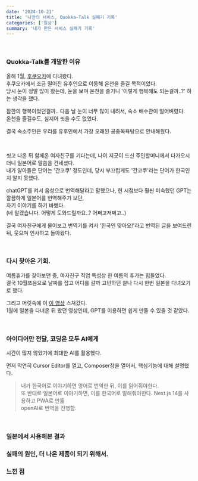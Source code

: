 ```yaml
---
date: '2024-10-21'
title: '나만의 서비스, Quokka-Talk 실패기 기록'
categories: ['일상']
summary: '내가 만든 서비스 실패기 기록'
---
```


<br/>

### Quokka-Talk를 개발한 이유

올해 1월, [후쿠오카](https://geuni620.github.io/blog/2024/1/31/daily/)에 다녀왔다.  
후쿠오카에서 조금 떨어진 유후인으로 이동해 온천을 즐길 목적이었다.  
당시 눈이 정말 많이 왔는데, 눈을 보며 온천을 즐기니 '이렇게 행복해도 되는걸까..?' 하는 생각을 했다.

잠깐의 행복이었던걸까.. 다음 날 눈이 너무 많이 내려서, 숙소 배수관이 얼어벼렸다.  
온천을 즐길수도, 심지어 씻을 수도 없었다.

결국 숙소주인은 우리를 유후인에서 가장 오래된 공중목욕탕으로 안내해줬다.

<br/>

씻고 나온 뒤 함께온 여자친구를 기다는데, 나이 지긋이 드신 주인할머니께서 다가오시더니 일본어로 말씀을 건네셨다.  
내가 알아들은 단어는 '간코쿠' 정도인데, 당시 부끄럽게도 '간코쿠'라는 단어가 한국인지 알지 못했다.

chatGPT를 켜서 음성으로 번역해달라고 말했으나, 현 시점보다 훨씬 미숙했던 GPT는 깔끔하게 일본어를 번역해주기 보단,  
자기 이야기를 하기 바빴다.  
(네 알겠습니다. 어떻게 도와드릴까요..? 어쩌고저쩌고..)

결국 여자친구에게 물어보고 번역기를 켜서 '한국인 맞아요!'라고 번역된 글을 보여드린 뒤, 웃으며 인사하고 돌아왔다.

<br/>

### 다시 찾아온 기회.

여름휴가를 찾아보던 중, 여자친구 직업 특성상 한 여름의 휴가는 힘들었다.  
결국 10월쯔음으로 날짜를 잡고 어디를 갈까 고민하던 찰나 다시 한번 일본을 다녀오기로 했다.

그리고 머릿속에 이 [이 영상](https://youtu.be/7YGM5jx0C3o?si=cz8sAmZrnknPPc-k) 스쳐갔다.  
1월에 일본을 다녀온 뒤 봤던 영상인데, GPT를 이용하면 쉽게 만들 수 있을 것 같았다.

<br/>

### 아이디어만 전달, 코딩은 모두 AI에게

시간이 많지 않았기에 최대한 AI를 활용했다.

먼저 막연히 Cursor Editor를 열고, Composer창을 열어서, 핵심기능에 대해 설명했다.

> 내가 한국어로 이야기하면 영어로 번역한 뒤, 이를 읽어줘야한다.  
> 또 반대로 일본어로 이야기하면, 이를 한국어로 말해줘야한다.
> Next.js 14를 사용하고 PWA로 만듦  
> openAI로 번역을 진행함.

<br/>

### 일본에서 사용해본 결과

### 실패의 원인, 더 나은 제품이 되기 위해서.

### 느낀 점
